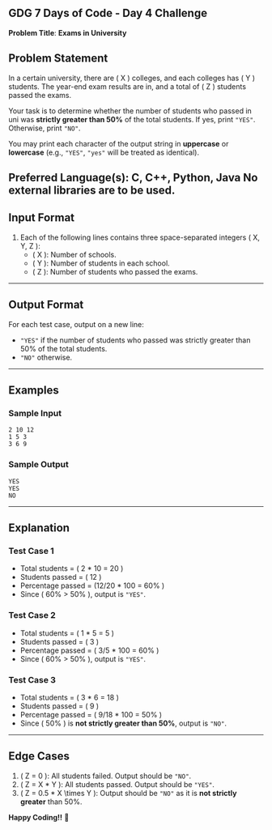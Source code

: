 ## **GDG 7 Days of Code - Day 4 Challenge**

**Problem Title**:  **Exams in University**

## **Problem Statement**

In a certain university, there are \( X \) colleges, and each colleges has \( Y \) students. The year-end exam results are in, and a total of \( Z \) students passed the exams.

Your task is to determine whether the number of students who passed in uni was **strictly greater than 50%** of the total students. If yes, print `"YES"`. Otherwise, print `"NO"`.

You may print each character of the output string in **uppercase** or **lowercase** (e.g., `"YES"`, `"yes"` will be treated as identical).

Preferred Language(s): C, C++, Python, Java
No external libraries are to be used.
---

## **Input Format**

1. Each of the following lines contains three space-separated integers \( X, Y, Z \):
   - \( X \): Number of schools.
   - \( Y \): Number of students in each school.
   - \( Z \): Number of students who passed the exams.

---

## **Output Format**

For each test case, output on a new line:  
- `"YES"` if the number of students who passed was strictly greater than 50% of the total students.
- `"NO"` otherwise.

---

## **Examples**

### **Sample Input**
```
2 10 12
1 5 3
3 6 9
```

### **Sample Output**
```
YES
YES
NO
```


---

## **Explanation**

### **Test Case 1**  
- Total students = \( 2 \* 10 = 20 \)  
- Students passed = \( 12 \)  
- Percentage passed = \(12/20 \* 100 = 60\% \)  
- Since \( 60\% > 50\% \), output is `"YES"`.

### **Test Case 2**  
- Total students = \( 1 \* 5 = 5 \)  
- Students passed = \( 3 \)  
- Percentage passed = \( 3/5 \* 100 = 60\% \)  
- Since \( 60\% > 50\% \), output is `"YES"`.

### **Test Case 3**  
- Total students = \( 3 \* 6 = 18 \)  
- Students passed = \( 9 \)  
- Percentage passed = \( 9/18 \* 100 = 50\% \)  
- Since \( 50\% \) is **not strictly greater than 50%**, output is `"NO"`.

---

## **Edge Cases**
1. \( Z = 0 \): All students failed. Output should be `"NO"`.
2. \( Z = X \* Y \): All students passed. Output should be `"YES"`.
3. \( Z = 0.5 \* X \times Y \): Output should be `"NO"` as it is **not strictly greater** than 50%.

**Happy Coding!!** 🚀
